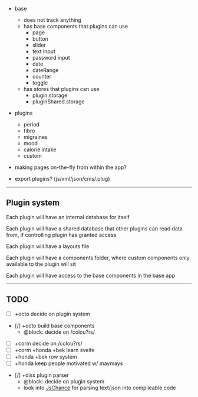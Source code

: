 * base
  * does not track anything
  * has base components that plugins can use
    * page
    * button
    * slider
    * text input
    * password input
    * date
    * dateRange
    * counter
    * toggle
  * has stores that plugins can use
    * plugin.storage
    * pluginShared.storage

* plugins
  * period
  * fibro
  * migraines
  * mood
  * calorie intake
  * custom

* making pages on-the-fly from within the app?
* export plugins? (js/xml/json/cms/.plug)

---

## Plugin system

Each plugin will have an internal database for itself

Each plugin will have a shared database that other plugins can read data from, if controlling plugin has granted access

Each plugin will have a layouts file

Each plugin will have a components folder, where custom components only available to the plugin will sit

Each plugin will have access to the base components in the base app



---

## TODO

- [ ] +octo decide on plugin system
- [/] +octo build base components
    - @block: decide on /colou?rs/

- [ ] +corm decide on /colou?rs/
- [ ] +corm +honda +bek learn svelte
- [ ] +honda +bek row system
- [ ] +honda keep people motivated w/ maymays

- [/] +diss plugin parser
    - @block: decide on plugin system
    - look into [JsChance](https://github.com/octoshrimpy/JSChance/blob/master/jschance.js) for parsing text/json into compileable code
